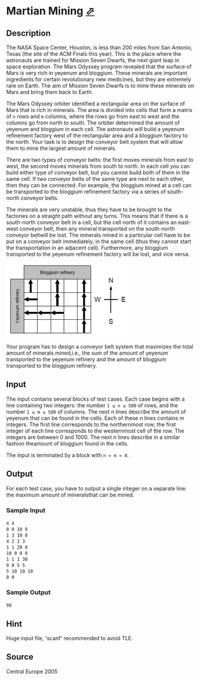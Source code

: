 # Martian Mining [⬀](http://poj.org/problem?id=2948)

## Description

The NASA Space Center, Houston, is less than 200 miles from San Antonio, Texas (the site of the ACM Finals this year). This is the place where the astronauts are trained for Mission Seven Dwarfs, the next giant leap in space exploration. The Mars Odyssey program revealed that the surface of Mars is very rich in yeyenum and bloggium. These minerals are important ingredients for certain revolutionary new medicines, but they are extremely rare on Earth. The aim of Mission Seven Dwarfs is to mine these minerals on Mars and bring them back to Earth.

The Mars Odyssey orbiter identified a rectangular area on the surface of Mars that is rich in minerals. The area is divided into cells that form a matrix of `n` rows and `m` columns, where the rows go from east to west and the columns go from north to south. The orbiter determined the amount of yeyenum and bloggium in each cell. The astronauts will build a yeyenum refinement factory west of the rectangular area and a bloggium factory to the north. Your task is to design the conveyor belt system that will allow them to mine the largest amount of minerals.

There are two types of conveyor belts: the first moves minerals from east to west, the second moves minerals from south to north. In each cell you can build either type of conveyor belt, but you cannot build both of them in the same cell. If two conveyor belts of the same type are next to each other, then they can be connected. For example, the bloggium mined at a cell can be transported to the bloggium refinement factory via a series of south-north conveyor belts.

The minerals are very unstable, thus they have to be brought to the factories on a straight path without any turns. This means that if there is a south-north conveyor belt in a cell, but the cell north of it contains an east-west conveyor belt, then any mineral transported on the south-north conveyor beltwill be lost. The minerals mined in a particular cell have to be put on a conveyor belt immediately, in the same cell (thus they cannot start the transportation in an adjacent cell). Furthermore, any bloggium transported to the yeyenum refinement factory will be lost, and vice versa.

![](2948_1.jpg)

Your program has to design a conveyor belt system that maximizes the total amount of minerals mined,i.e., the sum of the amount of yeyenum transported to the yeyenum refinery and the amount of bloggium transported to the bloggium refinery.

## Input

The input contains several blocks of test cases. Each case begins with a line containing two integers: the number `1 ≤ n ≤ 500` of rows, and the number `1 ≤ m ≤ 500` of columns. The next n lines describe the amount of yeyenum that can be found in the cells. Each of these n lines contains m integers. The first line corresponds to the northernmost row; the first integer of each line corresponds to the westernmost cell of the row. The integers are between 0 and 1000. The next n lines describe in a similar fashion theamount of bloggium found in the cells.

The input is terminated by a block with `n = m = 0`.

## Output

For each test case, you have to output a single integer on a separate line: the maximum amount of mineralsthat can be mined.

### Sample Input
```
4 4
0 0 10 9
1 3 10 0
4 2 1 3 
1 1 20 0
10 0 0 0
1 1 1 30
0 0 5 5
5 10 10 10
0 0
```

### Sample Output
```
98
```

## Hint

Huge input file, 'scanf' recommended to avoid TLE.

## Source

Central Europe 2005
